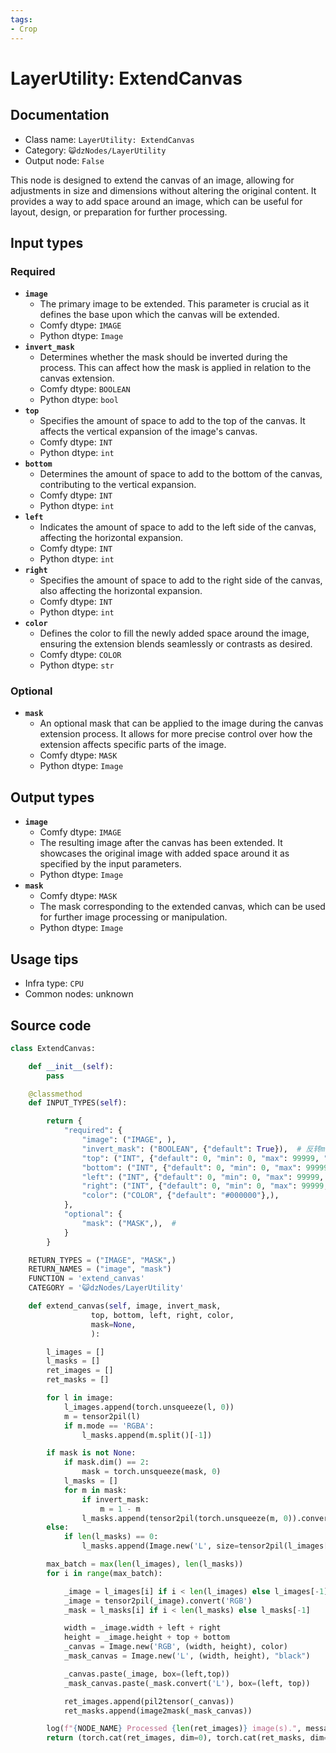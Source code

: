 ```yaml
---
tags:
- Crop
---
```


# LayerUtility: ExtendCanvas
## Documentation
- Class name: `LayerUtility: ExtendCanvas`
- Category: `😺dzNodes/LayerUtility`
- Output node: `False`

This node is designed to extend the canvas of an image, allowing for adjustments in size and dimensions without altering the original content. It provides a way to add space around an image, which can be useful for layout, design, or preparation for further processing.
## Input types
### Required
- **`image`**
    - The primary image to be extended. This parameter is crucial as it defines the base upon which the canvas will be extended.
    - Comfy dtype: `IMAGE`
    - Python dtype: `Image`
- **`invert_mask`**
    - Determines whether the mask should be inverted during the process. This can affect how the mask is applied in relation to the canvas extension.
    - Comfy dtype: `BOOLEAN`
    - Python dtype: `bool`
- **`top`**
    - Specifies the amount of space to add to the top of the canvas. It affects the vertical expansion of the image's canvas.
    - Comfy dtype: `INT`
    - Python dtype: `int`
- **`bottom`**
    - Determines the amount of space to add to the bottom of the canvas, contributing to the vertical expansion.
    - Comfy dtype: `INT`
    - Python dtype: `int`
- **`left`**
    - Indicates the amount of space to add to the left side of the canvas, affecting the horizontal expansion.
    - Comfy dtype: `INT`
    - Python dtype: `int`
- **`right`**
    - Specifies the amount of space to add to the right side of the canvas, also affecting the horizontal expansion.
    - Comfy dtype: `INT`
    - Python dtype: `int`
- **`color`**
    - Defines the color to fill the newly added space around the image, ensuring the extension blends seamlessly or contrasts as desired.
    - Comfy dtype: `COLOR`
    - Python dtype: `str`
### Optional
- **`mask`**
    - An optional mask that can be applied to the image during the canvas extension process. It allows for more precise control over how the extension affects specific parts of the image.
    - Comfy dtype: `MASK`
    - Python dtype: `Image`
## Output types
- **`image`**
    - Comfy dtype: `IMAGE`
    - The resulting image after the canvas has been extended. It showcases the original image with added space around it as specified by the input parameters.
    - Python dtype: `Image`
- **`mask`**
    - Comfy dtype: `MASK`
    - The mask corresponding to the extended canvas, which can be used for further image processing or manipulation.
    - Python dtype: `Image`
## Usage tips
- Infra type: `CPU`
- Common nodes: unknown


## Source code
```python
class ExtendCanvas:

    def __init__(self):
        pass

    @classmethod
    def INPUT_TYPES(self):

        return {
            "required": {
                "image": ("IMAGE", ),
                "invert_mask": ("BOOLEAN", {"default": True}),  # 反转mask
                "top": ("INT", {"default": 0, "min": 0, "max": 99999, "step": 1}),
                "bottom": ("INT", {"default": 0, "min": 0, "max": 99999, "step": 1}),
                "left": ("INT", {"default": 0, "min": 0, "max": 99999, "step": 1}),
                "right": ("INT", {"default": 0, "min": 0, "max": 99999, "step": 1}),
                "color": ("COLOR", {"default": "#000000"},),
            },
            "optional": {
                "mask": ("MASK",),  #
            }
        }

    RETURN_TYPES = ("IMAGE", "MASK",)
    RETURN_NAMES = ("image", "mask")
    FUNCTION = 'extend_canvas'
    CATEGORY = '😺dzNodes/LayerUtility'

    def extend_canvas(self, image, invert_mask,
                  top, bottom, left, right, color,
                  mask=None,
                  ):

        l_images = []
        l_masks = []
        ret_images = []
        ret_masks = []

        for l in image:
            l_images.append(torch.unsqueeze(l, 0))
            m = tensor2pil(l)
            if m.mode == 'RGBA':
                l_masks.append(m.split()[-1])

        if mask is not None:
            if mask.dim() == 2:
                mask = torch.unsqueeze(mask, 0)
            l_masks = []
            for m in mask:
                if invert_mask:
                    m = 1 - m
                l_masks.append(tensor2pil(torch.unsqueeze(m, 0)).convert('L'))
        else:
            if len(l_masks) == 0:
                l_masks.append(Image.new('L', size=tensor2pil(l_images[0]).size, color='white'))

        max_batch = max(len(l_images), len(l_masks))
        for i in range(max_batch):

            _image = l_images[i] if i < len(l_images) else l_images[-1]
            _image = tensor2pil(_image).convert('RGB')
            _mask = l_masks[i] if i < len(l_masks) else l_masks[-1]

            width = _image.width + left + right
            height = _image.height + top + bottom
            _canvas = Image.new('RGB', (width, height), color)
            _mask_canvas = Image.new('L', (width, height), "black")

            _canvas.paste(_image, box=(left,top))
            _mask_canvas.paste(_mask.convert('L'), box=(left, top))

            ret_images.append(pil2tensor(_canvas))
            ret_masks.append(image2mask(_mask_canvas))

        log(f"{NODE_NAME} Processed {len(ret_images)} image(s).", message_type='finish')
        return (torch.cat(ret_images, dim=0), torch.cat(ret_masks, dim=0),)

```
